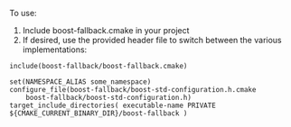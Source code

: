To use:

1. Include boost-fallback.cmake in your project
2. If desired, use the provided header file to switch between the various
 implementations:

```
include(boost-fallback/boost-fallback.cmake)

set(NAMESPACE_ALIAS some_namespace)
configure_file(boost-fallback/boost-std-configuration.h.cmake
    boost-fallback/boost-std-configuration.h)
target_include_directories( executable-name PRIVATE ${CMAKE_CURRENT_BINARY_DIR}/boost-fallback )
```
